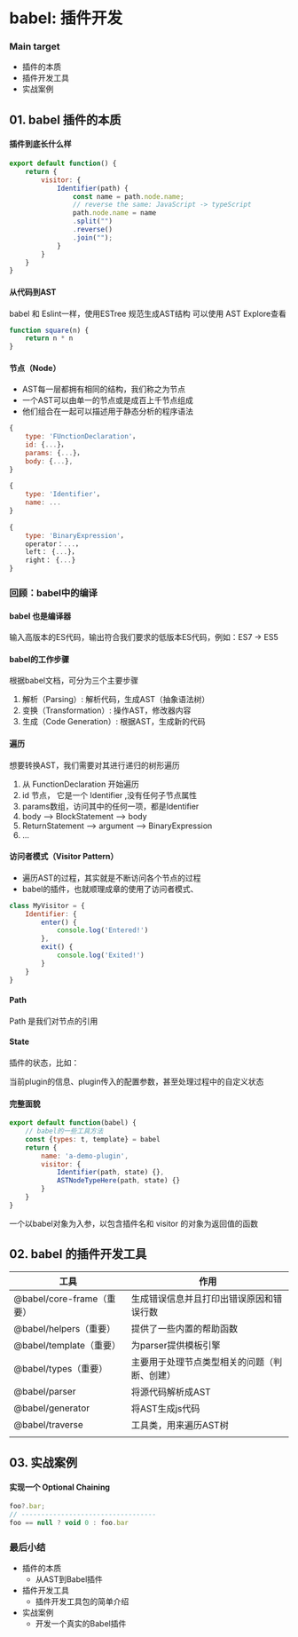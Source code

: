 # babel: 插件开发

### Main target

+ 插件的本质
+ 插件开发工具
+ 实战案例



## 01. babel 插件的本质



#### 插件到底长什么样

```js
export default function() {
    return {
        visitor: {
            Identifier(path) {
                const name = path.node.name;
                // reverse the same: JavaScript -> typeScript
                path.node.name = name
                .split("")
                .reverse()
                .join("");
            }
        }
    }
}
```



#### 从代码到AST

babel 和 Eslint一样，使用ESTree 规范生成AST结构 可以使用 AST Explore查看

```js
function square(n) {
    return n * n
}
```



#### 节点（Node）

+ AST每一层都拥有相同的结构，我们称之为节点
+ 一个AST可以由单一的节点或是成百上千节点组成
+ 他们组合在一起可以描述用于静态分析的程序语法

```js
{
    type: 'FUnctionDeclaration'，
    id: {...}，
    params: {...}，
    body: {...},
}
  
{
 	type: 'Identifier'，
    name: ...
}
    
{
    type: 'BinaryExpression'，
    operator：...，
    left： {...}，
    right： {...}
}
```



### 回顾：babel中的编译

#### babel 也是编译器

输入高版本的ES代码，输出符合我们要求的低版本ES代码，例如：ES7 -> ES5

#### babel的工作步骤

根据babel文档，可分为三个主要步骤

1. 解析（Parsing）: 解析代码，生成AST（抽象语法树）
2. 变换（Transformation）: 操作AST，修改器内容
3. 生成（Code Generation）: 根据AST，生成新的代码



#### 遍历

想要转换AST，我们需要对其进行递归的树形遍历

1. 从 FunctionDeclaration 开始遍历
2. id 节点， 它是一个 Identifier ,没有任何子节点属性
3. params数组，访问其中的任何一项，都是Identifier
4. body --> BlockStatement --> body
5. ReturnStatement --> argument --> BinaryExpression
6.  ...



#### 访问者模式（Visitor Pattern）

+ 遍历AST的过程，其实就是不断访问各个节点的过程
+ babel的插件，也就顺理成章的使用了访问者模式、

```js
class MyVisitor = {
    Identifier: {
        enter() {
            console.log('Entered!')
        },
        exit() {
            console.log('Exited!')
        }
    }
}
```



#### Path

Path 是我们对节点的引用



#### State

插件的状态，比如：

当前plugin的信息、plugin传入的配置参数，甚至处理过程中的自定义状态



#### 完整面貌

```js
export default function(babel) {
    // babel的一些工具方法
    const {types: t, template} = babel
    return {
        name: 'a-demo-plugin',
        visitor: {
            Identifier(path, state) {},
            ASTNodeTypeHere(path, state) {}
        }
    }
}
```

一个以babel对象为入参，以包含插件名和 visitor 的对象为返回值的函数



## 02. babel 的插件开发工具



| 工具                      | 作用                                         |
| ------------------------- | -------------------------------------------- |
| @babel/core-frame（重要） | 生成错误信息并且打印出错误原因和错误行数     |
| @babel/helpers（重要）    | 提供了一些内置的帮助函数                     |
| @babel/template（重要）   | 为parser提供模板引擎                         |
| @babel/types（重要）      | 主要用于处理节点类型相关的问题（判断、创建） |
| @babel/parser             | 将源代码解析成AST                            |
| @babel/generator          | 将AST生成js代码                              |
| @babel/traverse           | 工具类，用来遍历AST树                        |
|                           |                                              |



## 03. 实战案例

#### 实现一个 Optional Chaining

```js
foo?.bar;
// ----------------------------------
foo == null ? void 0 : foo.bar
```





### 最后小结

+ 插件的本质
  + 从AST到Babel插件
+ 插件开发工具
  + 插件开发工具包的简单介绍
+ 实战案例
  + 开发一个真实的Babel插件

